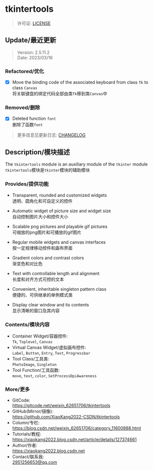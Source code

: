 **tkintertools**
================

> 许可证: [LICENSE](./LICENSE)

Update/最近更新
--------------
> Version: 2.5.11.2  
> Date: 2023/03/16

### Refactored/优化

- [X] Move the binding code of the associated keyboard from class `Tk` to class `Canvas`  
将关联键盘的绑定代码全部由类`Tk`移到类`Canvas`中

### Removed/删除

- [X] Deleted function `font`  
删除了函数`font`

> 更多信息见更新日志: [CHANGELOG](./CHANGELOG.md)

Description/模块描述
-------------------

The `tkintertools` module is an auxiliary module of the `tkinter` module  
`tkintertools`模块是`tkinter`模块的辅助模块

### Provides/提供功能

* Transparent, rounded and customized widgets  
透明、圆角化和可自定义的控件

* Automatic widget of picture size and widget size  
自动控制图片大小和控件大小

* Scalable png pictures and playable gif pictures  
可缩放的png图片和可播放的gif图片

* Regular mobile widgets and canvas interfaces  
按一定规律移动控件和画布界面

* Gradient colors and contrast colors  
渐变色和对比色

* Text with controllable length and alignment  
长度和对齐方式可控的文本

* Convenient, inheritable singleton pattern class  
便捷的、可供继承的单例模式类

* Display clear window and its contents  
显示清晰的窗口及其内容

### Contents/模块内容

* Container Widget/容器控件:  
`Tk`, `Toplevel`, `Canvas`
* Virtual Canvas Widget/虚拟画布控件:  
`Label`, `Button`, `Entry`, `Text`, `Progressbar`
* Tool Class/工具类:  
`PhotoImage`, `Singleton`
* Tool Function/工具函数:  
`move`, `text`, `color`, `SetProcessDpiAwareness`

### More/更多

* GitCode:  
https://gitcode.net/weixin_62651706/tkintertools
* GitHub(Mirror/镜像):  
https://github.com/XiaoKang2022-CSDN/tkintertools
* Column/专栏:  
https://blog.csdn.net/weixin_62651706/category_11600888.html
* Tutorials/教程:  
https://xiaokang2022.blog.csdn.net/article/details/127374661
* Author/作者:  
https://xiaokang2022.blog.csdn.net
* Contact/联系我:  
<2951256653@qq.com>
